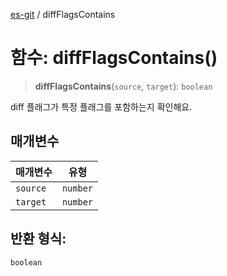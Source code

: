 [es-git](../globals.md) / diffFlagsContains

# 함수: diffFlagsContains()

> **diffFlagsContains**(`source`, `target`): `boolean`

diff 플래그가 특정 플래그를 포함하는지 확인해요.

## 매개변수

| 매개변수 | 유형 |
| ------ | ------ |
| `source` | `number` |
| `target` | `number` |

## 반환 형식:

`boolean`
